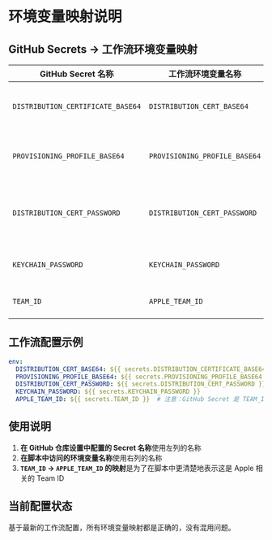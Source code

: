 # 环境变量映射说明

## GitHub Secrets → 工作流环境变量映射

| GitHub Secret 名称 | 工作流环境变量名称 | 用途 |
|-------------------|------------------|------|
| `DISTRIBUTION_CERTIFICATE_BASE64` | `DISTRIBUTION_CERT_BASE64` | Distribution 证书的 Base64 编码 |
| `PROVISIONING_PROFILE_BASE64` | `PROVISIONING_PROFILE_BASE64` | Provisioning Profile 的 Base64 编码 |
| `DISTRIBUTION_CERT_PASSWORD` | `DISTRIBUTION_CERT_PASSWORD` | 证书密码（可选，.cer 文件通常不需要） |
| `KEYCHAIN_PASSWORD` | `KEYCHAIN_PASSWORD` | 临时 keychain 密码 |
| `TEAM_ID` | `APPLE_TEAM_ID` | Apple Developer Team ID |

## 工作流配置示例

```yaml
env:
  DISTRIBUTION_CERT_BASE64: ${{ secrets.DISTRIBUTION_CERTIFICATE_BASE64 }}
  PROVISIONING_PROFILE_BASE64: ${{ secrets.PROVISIONING_PROFILE_BASE64 }}
  DISTRIBUTION_CERT_PASSWORD: ${{ secrets.DISTRIBUTION_CERT_PASSWORD }}
  KEYCHAIN_PASSWORD: ${{ secrets.KEYCHAIN_PASSWORD }}
  APPLE_TEAM_ID: ${{ secrets.TEAM_ID }}  # 注意：GitHub Secret 是 TEAM_ID，映射到 APPLE_TEAM_ID
```

## 使用说明

1. **在 GitHub 仓库设置中配置的 Secret 名称**使用左列的名称
2. **在脚本中访问的环境变量名称**使用右列的名称
3. **`TEAM_ID` → `APPLE_TEAM_ID` 的映射**是为了在脚本中更清楚地表示这是 Apple 相关的 Team ID

## 当前配置状态

基于最新的工作流配置，所有环境变量映射都是正确的，没有混用问题。